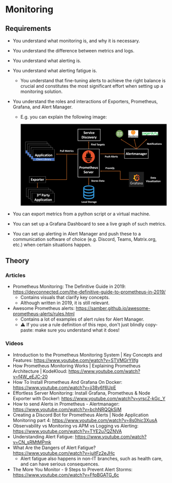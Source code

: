 # Monitoring

## Requirements

-   You understand what monitoring is, and why it is necessary.
-   You understand the difference between metrics and logs.
-   You understand what alerting is.
-   You understand what alerting fatigue is.
    -   You understand that fine-tuning alerts to achieve the right balance is crucial and constitutes the most significant effort when setting up a monitoring solution.
-   You understand the roles and interactions of Exporters, Prometheus, Grafana, and Alert Manager.

    -   E.g. you can explain the following image:

        ![](./assets/06/prometheus-architecture.webp)

-   You can export metrics from a python script or a virtual machine.
-   You can set up a Grafana Dashboard to see a live graph of such metrics.
-   You can set up alerting in Alert Manager and push these to a communication software of choice (e.g. Discord, Teams, Matrix.org, etc.) when certain situations happen.

## Theory

### Articles

-   Prometheus Monitoring: The Definitive Guide in 2019: https://devconnected.com/the-definitive-guide-to-prometheus-in-2019/
    -   Contains visuals that clarify key concepts.
    -   Although written in 2019, it is still relevant.
-   Awesome Prometheus alerts: https://samber.github.io/awesome-prometheus-alerts/rules.html
    -   Contains a lot of examples of alert rules for Alert Manager.
    -   :warning: If you use a rule definition of this repo, don't just blindly copy-paste: make sure you understand what it does!

### Videos

-   Introduction to the Prometheus Monitoring System | Key Concepts and Features: https://www.youtube.com/watch?v=STVMGrYIlfg
-   How Prometheus Monitoring Works | Explaining Prometheus Architecture | KodeKloud: https://www.youtube.com/watch?v=f4W_eEJC-20
-   How To Install Prometheus And Grafana On Docker: https://www.youtube.com/watch?v=jj38y6f6UpE
-   Effortless Server Monitoring: Install Grafana, Prometheus & Node Exporter with Docker!: https://www.youtube.com/watch?v=yrscZ-kGc_Y
-   How to send Alerts in Prometheus - Alertmanager: https://www.youtube.com/watch?v=bchNRQQkSjM
-   Creating a Discord Bot for Prometheus Alerts | Node Application Monitoring part 4: https://www.youtube.com/watch?v=8s0hic3XusA
-   Observability vs Monitoring vs APM vs Logging vs Alerting: https://www.youtube.com/watch?v=TYE2u7QZNVA
-   Understanding Alert Fatigue: https://www.youtube.com/watch?v=CN_sRMtMPmk
-   What Are the Dangers of Alert Fatigue? https://www.youtube.com/watch?v=juitFz2eJHc
    -   Alert fatigue also happens in non-IT branches, such as health care, and can have serious consequences.
-   The More You Monitor - 9 Steps to Prevent Alert Storms: https://www.youtube.com/watch?v=FfpBGATG_6c
